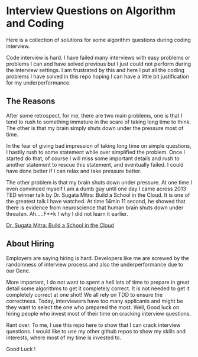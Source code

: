 # Interview Questions on Algorithm and Coding

Here is a collection of solutions for some algorithm questions during coding interview.

Code interview is hard. I have failed many interviews with easy problems or problems I can and have solved previous but I just could not perform during the interview settings. I am frustrated by this and here I put all the coding problems I have solved in this repo hoping I can have a little bit justification for my underperformance. 


## The Reasons

After some retrospect, for me, there are two main problems, one is that I tend to rush to something immature in the scare of taking long time to think. The other is that my brain simply shuts down under the pressure most of time.

In the fear of giving bad impression of taking long time on simple questions, I hastily rush to some statement while over simplified the problem. Once I started do that, of course I will miss some important details and rush to another statement to rescue this statement, and eventually failed. I could have done better if I can relax and take pressure better.

The other problem is that my brain shuts down under pressure. At one time I even convinced myself I am a dumb guy until one day I came across 2013 TED winner talk by Dr. Sugata Mitra: Build a School in the Cloud. It is one of the greatest talk I have watched. At time 14min 11 second, he showed that there is evidence from neuroscience that human brain shuts down under threaten. Ah.....F**k ! why I did not learn it earlier.

[Dr. Sugata Mitra: Build a School in the Cloud](http://www.youtube.com/watch?v=y3jYVe1RGaU&t=14m11s)

## About Hiring

Employers are saying hiring is hard. Developers like me are screwed by the randomness of interview process and also the underperformance due to our Gene. 

More important, I do not want to spent a hell lots of time to prepare in great detail some algorithms to get it completely correct. It is not needed to get it completely correct at one shot! We all rely on TDD to ensure the correctness. Today, interviewers have too many applicants and might be they want to select the one who prepared the most. Well, Good luck on hiring people who invest most of their time on cracking interview questions.

Rant over. To me, I use this repo here to show that I can crack interview questions. I would like to use my other github repos to show my skills and interests, where most of my time is invested to.

Good Luck !